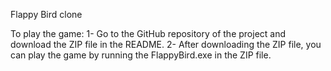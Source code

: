 Flappy Bird clone

To play the game:
1- Go to the GitHub repository of the project and download the ZIP file in the README.
2- After downloading the ZIP file, you can play the game by running the FlappyBird.exe in the ZIP file.
